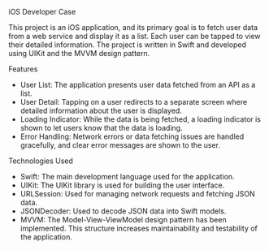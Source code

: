 iOS Developer Case

This project is an iOS application, and its primary goal is to fetch user data from a web service and display it as a list. Each user can be tapped to view their detailed information. The project is written in Swift and developed using UIKit and the MVVM design pattern.

Features

- User List: The application presents user data fetched from an API as a list.
- User Detail: Tapping on a user redirects to a separate screen where detailed information about the user is displayed.
- Loading Indicator: While the data is being fetched, a loading indicator is shown to let users know that the data is loading.
- Error Handling: Network errors or data fetching issues are handled gracefully, and clear error messages are shown to the user.

Technologies Used

- Swift: The main development language used for the application.
- UIKit: The UIKit library is used for building the user interface.
- URLSession: Used for managing network requests and fetching JSON data.
- JSONDecoder: Used to decode JSON data into Swift models.
- MVVM: The Model-View-ViewModel design pattern has been implemented. This structure increases maintainability and testability of the application.
